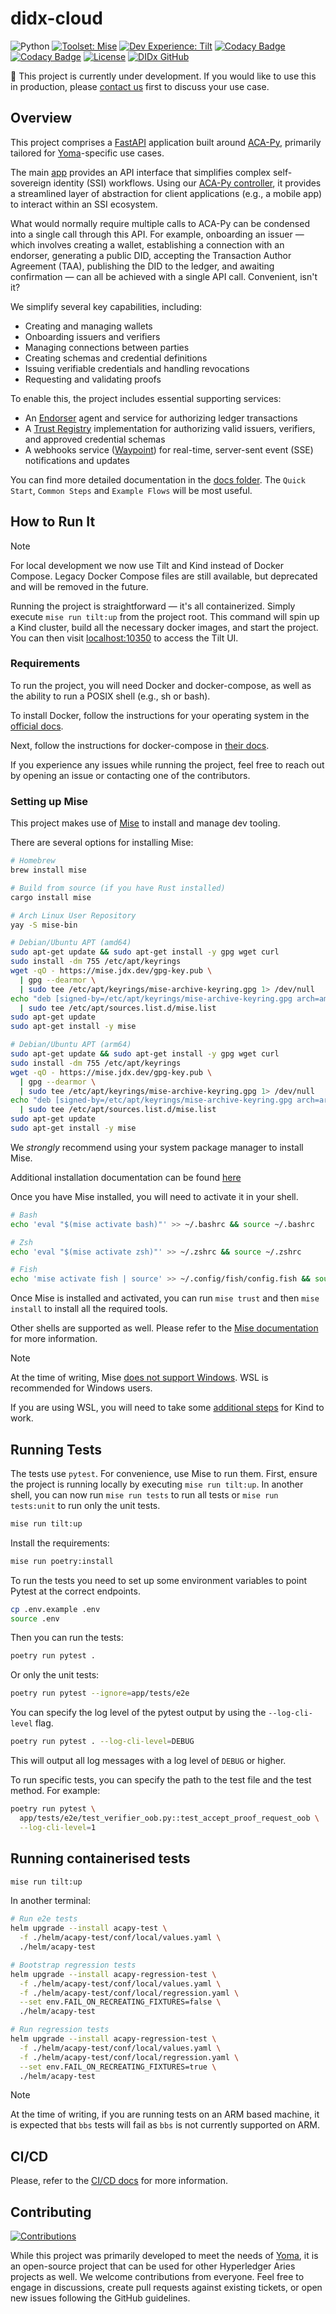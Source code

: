 # didx-cloud

![Python](https://img.shields.io/badge/python-3.12-blue.svg)
[![Toolset: Mise](https://img.shields.io/badge/toolset-Mise-orange.svg?style=flat)](https://mise.jdx.dev/)
[![Dev Experience: Tilt](https://img.shields.io/badge/devex-Tilt-blue.svg?style=flat)](https://tilt.dev)
[![Codacy Badge](https://app.codacy.com/project/badge/Grade/ceca5ac566f74a3a8bfb3095074117ad)](https://app.codacy.com/gh/didx-xyz/aries-cloudapi-python/dashboard?utm_source=gh&utm_medium=referral&utm_content=&utm_campaign=Badge_grade)
[![Codacy Badge](https://app.codacy.com/project/badge/Coverage/ceca5ac566f74a3a8bfb3095074117ad)](https://app.codacy.com/gh/didx-xyz/aries-cloudapi-python/dashboard?utm_source=gh&utm_medium=referral&utm_content=&utm_campaign=Badge_coverage)
[![License](https://img.shields.io/badge/License-Apache%202.0-blue.svg)](https://opensource.org/licenses/Apache-2.0)
[![DIDx GitHub](https://img.shields.io/badge/GitHub-DIDx-181717.svg?style=flat&logo=github)](https://github.com/didx-xyz)

🚧 This project is currently under development. If you would like to use
this in production, please [contact us](mailto:info@didx.co.za) first to discuss your use case.

## Overview

This project comprises a [FastAPI](https://fastapi.tiangolo.com/) application built
around [ACA-Py](https://github.com/openwallet-foundation/aries-cloudagent-python),
primarily tailored for [Yoma](https://yoma.world)-specific use cases.

The main [app](app) provides an API interface
that simplifies complex self-sovereign identity (SSI) workflows. Using our
[ACA-Py controller](https://github.com/didx-xyz/aries-cloudcontroller-python), it
provides a streamlined layer of abstraction for client applications (e.g., a
mobile app) to interact within an SSI ecosystem.

What would normally require multiple calls to ACA-Py can be condensed into a single call
through this API. For example, onboarding an issuer — which involves creating a wallet,
establishing a connection with an endorser, generating a public DID, accepting the
Transaction Author Agreement (TAA), publishing the DID to the ledger, and awaiting
confirmation — can all be achieved with a single API call. Convenient, isn't it?

We simplify several key capabilities, including:

- Creating and managing wallets
- Onboarding issuers and verifiers
- Managing connections between parties
- Creating schemas and credential definitions
- Issuing verifiable credentials and handling revocations
- Requesting and validating proofs

To enable this, the project includes essential supporting services:

- An [Endorser](endorser) agent and service for authorizing ledger transactions
- A [Trust Registry](trustregistry) implementation for authorizing valid issuers, verifiers,
  and approved credential schemas
- A webhooks service ([Waypoint](waypoint)) for real-time, server-sent event
  (SSE) notifications and updates

You can find more detailed documentation in the [docs folder](docs/README.md).
The `Quick Start`, `Common Steps` and `Example Flows` will be most useful.

## How to Run It

> [!NOTE]
> For local development we now use Tilt and Kind instead of Docker Compose.
> Legacy Docker Compose files are still available, but deprecated and will be
> removed in the future.

Running the project is straightforward — it's all containerized. Simply execute
`mise run tilt:up` from the project root. This command will spin up a Kind
cluster, build all the necessary docker images, and start the project.
You can then visit [localhost:10350](http://localhost:10350) to access the Tilt
UI.

### Requirements

To run the project, you will need Docker and docker-compose, as well as the
ability to run a POSIX shell (e.g., sh or bash).

To install Docker, follow the instructions for your operating system in the
[official docs](https://docs.docker.com/engine/install/).

Next, follow the instructions for docker-compose in
[their docs](https://docs.docker.com/compose/install/).

If you experience any issues while running the project, feel free to reach out
by opening an issue or contacting one of the contributors.

### Setting up Mise

This project makes use of [Mise](https://mise.jdx.dev) to install and manage
dev tooling.

There are several options for installing Mise:

```sh
# Homebrew
brew install mise

# Build from source (if you have Rust installed)
cargo install mise

# Arch Linux User Repository
yay -S mise-bin

# Debian/Ubuntu APT (amd64)
sudo apt-get update && sudo apt-get install -y gpg wget curl
sudo install -dm 755 /etc/apt/keyrings
wget -qO - https://mise.jdx.dev/gpg-key.pub \
  | gpg --dearmor \
  | sudo tee /etc/apt/keyrings/mise-archive-keyring.gpg 1> /dev/null
echo "deb [signed-by=/etc/apt/keyrings/mise-archive-keyring.gpg arch=amd64] https://mise.jdx.dev/deb stable main" \
  | sudo tee /etc/apt/sources.list.d/mise.list
sudo apt-get update
sudo apt-get install -y mise

# Debian/Ubuntu APT (arm64)
sudo apt-get update && sudo apt-get install -y gpg wget curl
sudo install -dm 755 /etc/apt/keyrings
wget -qO - https://mise.jdx.dev/gpg-key.pub \
  | gpg --dearmor \
  | sudo tee /etc/apt/keyrings/mise-archive-keyring.gpg 1> /dev/null
echo "deb [signed-by=/etc/apt/keyrings/mise-archive-keyring.gpg arch=arm64] https://mise.jdx.dev/deb stable main" \
  | sudo tee /etc/apt/sources.list.d/mise.list
sudo apt-get update
sudo apt-get install -y mise
```

We _strongly_ recommend using your system package manager to install Mise.

Additional installation documentation can be found
[here](https://mise.jdx.dev/getting-started.html#alternate-installation-methods)

Once you have Mise installed, you will need to activate it in your shell.

```sh
# Bash
echo 'eval "$(mise activate bash)"' >> ~/.bashrc && source ~/.bashrc

# Zsh
echo 'eval "$(mise activate zsh)"' >> ~/.zshrc && source ~/.zshrc

# Fish
echo 'mise activate fish | source' >> ~/.config/fish/config.fish && source ~/.config/fish/config.fish
```

Once Mise is installed and activated, you can run `mise trust` and then
`mise install` to install all the required tools.

Other shells are supported as well. Please refer to the
[Mise documentation](https://mise.jdx.dev/getting-started.html#shells) for more
information.

> [!NOTE]
> At the time of writing, Mise
> [does not support Windows](https://mise.jdx.dev/faq.html#windows-support).
> WSL is recommended for Windows users.
>
> If you are using WSL, you will need to take some
> [additional steps](https://kind.sigs.k8s.io/docs/user/using-wsl2/) for Kind to
> work.

## Running Tests

The tests use `pytest`. For convenience, use Mise to run them. First, ensure
the project is running locally by executing `mise run tilt:up`. In another shell,
you can now run `mise run tests` to run all tests or `mise run tests:unit` to run
only the unit tests.

```bash
mise run tilt:up
```

Install the requirements:

```bash
mise run poetry:install
```

To run the tests you need to set up some environment variables to point Pytest
at the correct endpoints.

```bash
cp .env.example .env
source .env
```

Then you can run the tests:

```bash
poetry run pytest .
```

Or only the unit tests:

```bash
poetry run pytest --ignore=app/tests/e2e
```

You can specify the log level of the pytest output by using the `--log-cli-level`
flag.

```bash
poetry run pytest . --log-cli-level=DEBUG
```

This will output all log messages with a log level of `DEBUG` or higher.

To run specific tests, you can specify the path to the test file and the test
method. For example:

```bash
poetry run pytest \
  app/tests/e2e/test_verifier_oob.py::test_accept_proof_request_oob \
  --log-cli-level=1
```

## Running containerised tests

```bash
mise run tilt:up
```

In another terminal:

```bash
# Run e2e tests
helm upgrade --install acapy-test \
  -f ./helm/acapy-test/conf/local/values.yaml \
  ./helm/acapy-test

# Bootstrap regression tests
helm upgrade --install acapy-regression-test \
  -f ./helm/acapy-test/conf/local/values.yaml \
  -f ./helm/acapy-test/conf/local/regression.yaml \
  --set env.FAIL_ON_RECREATING_FIXTURES=false \
  ./helm/acapy-test

# Run regression tests
helm upgrade --install acapy-regression-test \
  -f ./helm/acapy-test/conf/local/values.yaml \
  -f ./helm/acapy-test/conf/local/regression.yaml \
  --set env.FAIL_ON_RECREATING_FIXTURES=true \
  ./helm/acapy-test
```

> [!NOTE]
> At the time of writing, if you are running tests on an ARM based machine, it is
> expected that `bbs` tests will fail as `bbs` is not currently supported on ARM.

## CI/CD

Please, refer to the [CI/CD docs](./.github/workflows/README.md) for more
information.

## Contributing

[![Contributions](https://img.shields.io/badge/contributions-welcome-brightgreen.svg)](./CONTRIBUTING.md)

While this project was primarily developed to meet the needs of
[Yoma](https://yoma.world), it is an open-source project that can be used for
other Hyperledger Aries projects as well. We welcome contributions from
everyone. Feel free to engage in discussions, create pull requests against
existing tickets, or open new issues following the GitHub guidelines.
